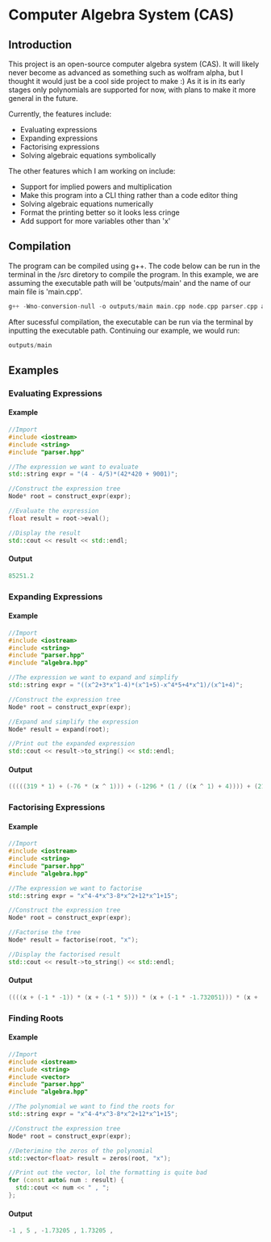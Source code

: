 # Computer Algebra System (CAS)
## Introduction
This project is an open-source computer algebra system (CAS). It will likely never become as advanced as 
something such as wolfram alpha, but I thought it would just be a cool side project to make :) As it is 
in its early stages only polynomials are supported for now, with plans to make it more general in the future. 

Currently, the features include:
- Evaluating expressions
- Expanding expressions
- Factorising expressions
- Solving algebraic equations symbolically

The other features which I am working on include:
- Support for implied powers and multiplication
- Make this program into a CLI thing rather than a code editor thing
- Solving algebraic equations numerically
- Format the printing better so it looks less cringe
- Add support for more variables other than 'x'

## Compilation
The program can be compiled using g++. The code below can be run in the terminal in the /src diretory to compile the program. 
In this example, we are assuming the executable path will be 'outputs/main' and the name of our main file is 'main.cpp'.
```cpp
g++ -Wno-conversion-null -o outputs/main main.cpp node.cpp parser.cpp algebra.cpp
```
After sucessful compilation, the executable can be run via the terminal by inputting the executable path. Continuing our example,
we would run:
```cpp
outputs/main
```

## Examples
### Evaluating Expressions
#### Example
```cpp
//Import
#include <iostream>
#include <string>
#include "parser.hpp"

//The expression we want to evaluate
std::string expr = "(4 - 4/5)*(42*420 + 9001)";

//Construct the expression tree
Node* root = construct_expr(expr);

//Evaluate the expression
float result = root->eval();

//Display the result
std::cout << result << std::endl;
```
#### Output
```cpp
85251.2
```

### Expanding Expressions
#### Example
```cpp
//Import
#include <iostream>
#include <string>
#include "parser.hpp"
#include "algebra.hpp"

//The expression we want to expand and simplify
std::string expr = "((x^2+3*x^1-4)*(x^1+5)-x^4*5+4*x^1)/(x^1+4)";

//Construct the expression tree
Node* root = construct_expr(expr);

//Expand and simplify the expression
Node* result = expand(root);

//Print out the expanded expression
std::cout << result->to_string() << std::endl;
```

#### Output
```cpp
(((((319 * 1) + (-76 * (x ^ 1))) + (-1296 * (1 / ((x ^ 1) + 4)))) + (21 * (x ^ 2))) + (-5 * (x ^ 3)))
```

### Factorising Expressions
#### Example
```cpp
//Import
#include <iostream>
#include <string>
#include "parser.hpp"
#include "algebra.hpp"

//The expression we want to factorise
std::string expr = "x^4-4*x^3-8*x^2+12*x^1+15";

//Construct the expression tree
Node* root = construct_expr(expr);

//Factorise the tree
Node* result = factorise(root, "x");

//Display the factorised result
std::cout << result->to_string() << std::endl;
```

#### Output
```cpp
((((x + (-1 * -1)) * (x + (-1 * 5))) * (x + (-1 * -1.732051))) * (x + (-1 * 1.732051)))
```

### Finding Roots
#### Example
```cpp
//Import
#include <iostream>
#include <string>
#include <vector>
#include "parser.hpp"
#include "algebra.hpp"

//The polynomial we want to find the roots for
std::string expr = "x^4-4*x^3-8*x^2+12*x^1+15";

//Construct the expression tree
Node* root = construct_expr(expr);

//Deterimine the zeros of the polynomial
std::vector<float> result = zeros(root, "x");

//Print out the vector, lol the formatting is quite bad
for (const auto& num : result) {
  std::cout << num << " , ";
};
```

#### Output
```cpp
-1 , 5 , -1.73205 , 1.73205 ,
```

